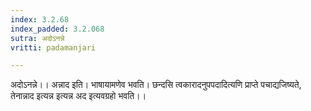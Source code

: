 ```yaml
---
index: 3.2.68
index_padded: 3.2.068
sutra: अदोऽनन्ने
vritti: padamanjari

---
```

अदोऽनन्ने।। अन्नाद इति। भाषायामणेव भवति। छन्दसि त्वकारादनुपपदादित्यणि प्राप्ते पचाद्यजिष्यते, तेनान्नाद इत्यन्न इत्यन्न अद इत्यवग्रहो भवति।।